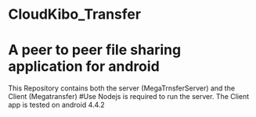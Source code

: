 # CloudKibo_Transfer
# A peer to peer file sharing application for android
This Repository contains both the server (MegaTrnsferServer) and the Client (Megatransfer)
#Use
Nodejs is required to run the server.
The Client app is tested on android 4.4.2
